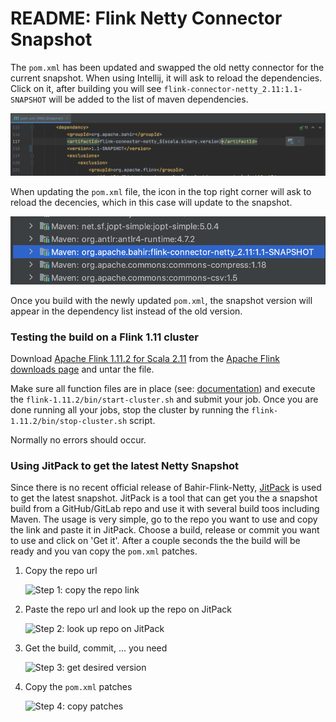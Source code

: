 # README: Flink Netty Connector Snapshot

The `pom.xml` has been updated and swapped the old netty connector for the current snapshot. When using Intellij, it will ask to reload the dependencies. Click on it, after building you will see `flink-connector-netty_2.11:1.1-SNAPSHOT` will be added to the list of maven dependencies.

![](img/reload_dependencies.png)

When updating the `pom.xml` file, the icon in the top right corner will ask to reload the decencies, which in this case will update to the snapshot.

![](img/dependencies.png)

Once you build with the newly updated `pom.xml`, the snapshot version will appear in the dependency list instead of the old version.

### Testing the build on a Flink 1.11 cluster

Download [Apache Flink 1.11.2 for Scala 2.11](https://www.apache.org/dyn/closer.lua/flink/flink-1.11.2/flink-1.11.2-bin-scala_2.11.tgz) from the [Apache Flink downloads page](https://flink.apache.org/downloads.html) and untar the file.

Make sure all function files are in place (see: [documentation](https://gitlab.ilabt.imec.be/rml/proc/rml-streamer/-/blob/development/documentation/README_Functions.md)) and execute the `flink-1.11.2/bin/start-cluster.sh`  and submit your job. Once you are done running all your jobs, stop the cluster by running the `flink-1.11.2/bin/stop-cluster.sh` script.

Normally no errors should occur.

### Using JitPack to get the latest Netty Snapshot

Since there is no recent official release of Bahir-Flink-Netty, [JitPack](https://jitpack.io/) is used to get the latest snapshot. JitPack is a tool that can get you the a snapshot build from a GitHub/GitLab repo and use it with several build toos including Maven. The usage is very simple, go to the repo you want to use and copy the link and paste it in JitPack. Choose a build, release or commit you want to use and click on 'Get it'. After a couple seconds the the build will be ready and you van copy the `pom.xml` patches.

1. Copy the repo url

   ![Step 1: copy the repo link](/Users/macbookpro/Documents/imec/rml-streamer/documentation/img/copy_repo_link.png)

2. Paste the repo url and look up the repo on JitPack

   ![Step 2: look up repo on JitPack](/Users/macbookpro/Documents/imec/rml-streamer/documentation/img/paste_repo_link.png)

3. Get the build, commit, ... you need

   ![Step 3: get desired version](/Users/macbookpro/Documents/imec/rml-streamer/documentation/img/get_build.png)

4. Copy the `pom.xml` patches

   ![Step 4: copy patches](/Users/macbookpro/Documents/imec/rml-streamer/documentation/img/copy_patch.png)

